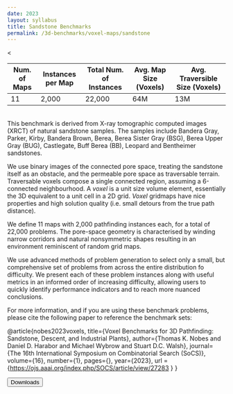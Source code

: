 ```yaml
---
date: 2023
layout: syllabus
title: Sandstone Benchmarks
permalink: /3d-benchmarks/voxel-maps/sandstone
---
```


<<div class="fullwidth">

 **Num. of Maps** | **Instances per Map** | **Total Num. of Instances**  | **Avg. Map Size (Voxels)** | **Avg. Traversible Size (Voxels)**
--|---|---|---|----
 11 | 2,000 | 22,000 | 64M | 13M
</div>

<br>
This benchmark is derived from X-ray tomographic computed images (XRCT) of natural sandstone samples. The samples include Bandera Gray, Parker, Kirby, Bandera Brown, Berea, Berea Sister Gray (BSG), Berea Upper Gray (BUG), Castlegate, Buff Berea (BB), Leopard and Bentheimer sandstones.

We use binary images of the connected pore space, treating the sandstone itself as an obstacle, and the permeable pore space as traversable terrain. Traversable voxels compose a single connected region, assuming a 6-connected neighbourhood. A *voxel* is a unit size volume element, essentially the 3D equivalent to a unit cell in a 2D grid. *Voxel* gridmaps have nice properties and high solution quality (i.e. small detours from the true path distance).

We define 11 maps with 2,000 pathfinding instances each, for a total of 22,000 problems. The pore-space geometry is characterised by winding narrow corridors and natural nonsymmetric shapes resulting in an environment reminiscent of random grid maps.

We use advanced methods of problem generation to select only a small, but comprehensive set of problems from across the entire distribution fo difficulty. We present each of these problem instances along with useful metrics in an informed order of increasing difficulty, allowing users to quickly identify performance indicators and to reach more nuanced conclusions.

For more information, and if you are using these benchmark problems, please cite the following paper to reference the benchmark sets:

@article{nobes2023voxels, title={Voxel Benchmarks for 3D Pathfinding: Sandstone, Descent, and Industrial Plants}, author={Thomas K. Nobes and Daniel D. Harabor and Michael Wybrow and Stuart D.C. Walsh}, journal={The 16th International Symposium on Combinatorial Search (SoCS)}, volume={16}, number={1}, pages={}, year={2023}, url = {https://ojs.aaai.org/index.php/SOCS/article/view/27283 } }

<a href='https://bitbucket.org/shortestpathlab/benchmarks/src/master/voxel-maps/sandstone/'><button class='button benchmarks'>Downloads</button></a>&nbsp;&nbsp;&nbsp;&nbsp;&nbsp;&nbsp;
